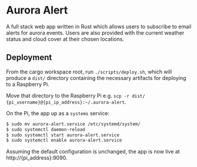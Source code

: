 # Aurora Alert

A full stack web app written in Rust which allows users to subscribe to email alerts for aurora events. Users are also provided with the current weather status and cloud cover at their chosen locations.

## Deployment

From the cargo workspace root, run `./scripts/deploy.sh`, which will produce a `dist/` directory containing the necessary artifacts for deploying to a Raspberry Pi.

Move that directory to the Raspberry Pi e.g. `scp -r dist/ {pi_username}@{pi_ip_address}:~/.aurora-alert`.

On the Pi, the app up as a `systems` service:

```bash
$ sudo mv aurora-alert.service /etc/systemd/system/
$ sudo systemctl daemon-reload
$ sudo systemctl start aurora-alert.service
$ sudo systemctl enable aurora-alert.service
```

Assuming the default configuration is unchanged, the app is now live at http://{pi_address}:9090.